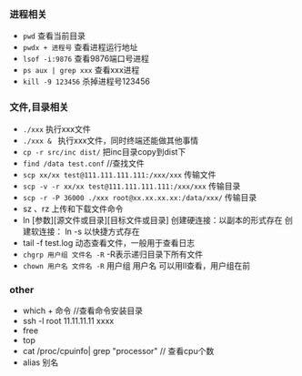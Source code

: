 ### 进程相关
* `pwd`  查看当前目录
* `pwdx + 进程号`  查看进程运行地址 
* `lsof -i:9876`  查看9876端口号进程
* `ps aux | grep xxx` 查看xxx进程
* `kill -9 123456`    杀掉进程号123456



### 文件,目录相关
* `./xxx` 执行xxx文件
* `./xxx & ` 执行xxx文件，同时终端还能做其他事情
* `cp -r src/inc dist/`  把inc目录copy到dist下
* `find /data test.conf`   		//查找文件
* `scp xx/xx test@111.111.111.111:/xxx/xxx` 传输文件 
* `scp -v -r xx/xx test@111.111.111.111:/xxx/xxx` 传输目录
* `scp -r -P 36000 ./xxx root@xx.xx.xx.xx:/data/xxx/` 传输目录
*  sz 、rz 	上传和下载文件命令 
* ln [参数][源文件或目录][目标文件或目录]
 创建硬连接：以副本的形式存在
 创建软连接： ln -s  以快捷方式存在
* tail -f  test.log 动态查看文件，一般用于查看日志
* `chgrp 用户组 文件名 -R`   -R表示递归目录下所有文件
* `chown 用户名 文件名 -R` 用户组 用户名 可以用ll查看，用户组在前


### other
* which + 命令  				//查看命令安装目录
* ssh -l root 11.11.11.11  xxxx
* free
* top
* cat /proc/cpuinfo| grep "processor"   //     查看cpu个数
* alias 别名
